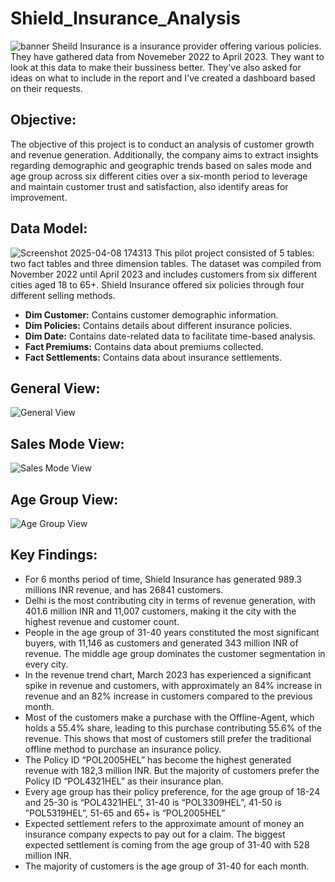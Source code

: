# Shield_Insurance_Analysis
![banner](https://github.com/user-attachments/assets/bf8eaa81-52aa-4a5d-bad5-e18fc8090853)
Sheild Insurance is a insurance provider offering various policies. They have gathered data from Novemeber 2022 to April 2023. They want to look at this data to make their bussiness better. They've also asked for ideas on what to include in the report and I've created a dashboard based on their requests.

## Objective:
The objective of this project is to conduct an analysis of customer growth and revenue generation. Additionally, the company aims to extract insights regarding demographic and geographic trends based on sales mode and age group across six different cities over a six-month period to leverage and maintain customer trust and satisfaction, also identify areas for improvement.

## Data Model:
![Screenshot 2025-04-08 174313](https://github.com/user-attachments/assets/bb3a4ed1-c3b9-4e89-ac86-e15519afa9b7)
This pilot project consisted of 5 tables: two fact tables and three dimension tables. The dataset was compiled from November 2022 until April 2023 and includes customers from six different cities aged 18 to 65+. Shield Insurance offered six policies through four different selling methods.

- **Dim Customer:** Contains customer demographic information.
- **Dim Policies:** Contains details about different insurance policies.
- **Dim Date:** Contains date-related data to facilitate time-based analysis.
- **Fact Premiums:** Contains data about premiums collected.
- **Fact Settlements:** Contains data about insurance settlements.

## General View:
![General View](https://github.com/user-attachments/assets/a32ce630-6d35-42db-b34f-1f53b64fc6d1)

## Sales Mode View:
![Sales Mode View](https://github.com/user-attachments/assets/28ceedb8-fdbc-4c45-9ec4-59b5a3e745e0)

## Age Group View:
![Age Group View](https://github.com/user-attachments/assets/028c662a-3fee-4b30-94fc-59060ec9285c)


## Key Findings:
- For 6 months period of time, Shield Insurance has generated 989.3 millions INR revenue, and has 26841 customers.
- Delhi is the most contributing city in terms of revenue generation, with 401.6 million INR and 11,007 customers, making it the city with the highest revenue and customer count.
- People in the age group of 31-40 years constituted the most significant buyers, with 11,146 as customers and generated 343 million INR of revenue. The middle age group dominates the customer segmentation in every city.
- In the revenue trend chart, March 2023 has experienced a significant spike in revenue and customers, with approximately an 84% increase in revenue and an 82% increase in customers compared to the previous month.
- Most of the customers make a purchase with the Offline-Agent, which holds a 55.4% share, leading to this purchase contributing 55.6% of the revenue. This shows that most of customers still prefer the traditional offline method to purchase an insurance policy.
- The Policy ID “POL2005HEL” has become the highest generated revenue with 182,3 million INR. But the majority of customers prefer the Policy ID “POL4321HEL” as their insurance plan.
- Every age group has their policy preference, for the age group of 18-24 and 25-30 is “POL4321HEL”, 31-40 is “POL3309HEL”, 41-50 is ”POL5319HEL”, 51-65 and 65+ is “POL2005HEL”
- Expected settlement refers to the approximate amount of money an insurance company expects to pay out for a claim. The biggest expected settlement is coming from the age group of 31-40 with 528 million INR.
- The majority of customers is the age group of 31-40 for each month.

